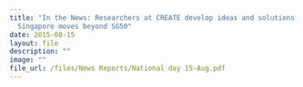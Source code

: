 ```yaml
---
title: "In the News: Researchers at CREATE develop ideas and solutions as
  Singapore moves beyond SG50"
date: 2015-08-15
layout: file
description: ""
image: ""
file_url: /files/News Reports/National day 15-Aug.pdf
---
```

